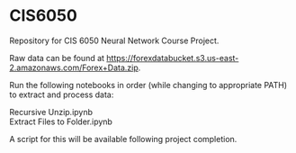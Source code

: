 # CIS6050

Repository for CIS 6050 Neural Network Course Project. 

Raw data can be found at https://forexdatabucket.s3.us-east-2.amazonaws.com/Forex+Data.zip.

Run the following notebooks in order (while changing to appropriate PATH) to extract and process data:

Recursive Unzip.ipynb  
Extract Files to Folder.ipynb

A script for this will be available following project completion.
